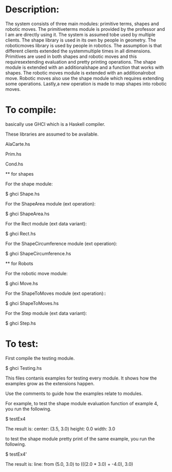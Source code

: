 # Description:

The system consists of three main modules: primitive terms, shapes and robotic moves. The primitiveterms module is provided by the professor and I am are directly using it. The system is assumed tobe used by multiple clients. The shape library is used in its own by people in geometry. The roboticmoves library is used by people in robotics. The assumption is that different clients extended the systemmultiple times in all dimensions. Primitives are used in both shapes and robotic moves and this requiresextending evaluation and pretty printing operations. The shape module is extended with an additionalshape and a function that works with shapes. The robotic moves module is extended with an additionalrobot move. Robotic moves also use the shape module which requires extending some operations. Lastly,a new operation is made to map shapes into robotic moves.

# To compile:

basically use GHCI which is a Haskell compiler. 

These libraries are assumed to be available. 

AlaCarte.hs

Prim.hs

Cond.hs 

** for shapes 

For the shape module:

$ ghci Shape.hs

For the ShapeArea module (ext operation):

$ ghci ShapeArea.hs

For the Rect module (ext data variant):

$ ghci Rect.hs

For the ShapeCircumference module (ext operation):

$ ghci ShapeCircumference.hs


** for Robots 

For the robotic move module:

$ ghci Move.hs 

For the ShapeToMoves module (ext operation)::

$ ghci ShapeToMoves.hs 

For the Step module (ext data variant):

$ ghci Step.hs


# To test:

First compile the testing module. 

$ ghci Testing.hs

This files contanis examples for testing every module. It shows how the examples grow as the extensions happen. 

Use the comments to guide how the examples relate to modules. 

For example, to test the shape module evaluation function of example 4, you run the following.

$ testEx4

The result is: center: (3.5, 3.0) height: 0.0 width: 3.0

to test the shape module pretty print of the same example, you run the following. 

$ testEx4'

The result is: line: from (5.0, 3.0) to (((2.0 * 3.0) + -4.0), 3.0)



